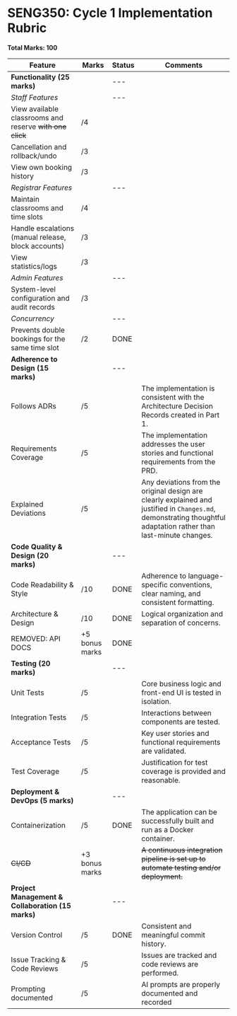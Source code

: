 # SENG350: Cycle 1 Implementation Rubric

**Total Marks: 100**

| Feature                                                  | Marks          | Status | Comments                                                                                                                                                          |
|----------------------------------------------------------|----------------|--------|-------------------------------------------------------------------------------------------------------------------------------------------------------------------|
| **Functionality (25 marks)**                             |                | ---    |                                                                                                                                                                   |
| *Staff Features*                                         |                | ---    |                                                                                                                                                                   |
| View available classrooms and reserve ~~with one click~~ | /4             |        |                                                                                                                                                                   |
| Cancellation and rollback/undo                           | /3             |        |                                                                                                                                                                   |
| View own booking history                                 | /3             |        |                                                                                                                                                                   |
| *Registrar Features*                                     |                | ---    |                                                                                                                                                                   |
| Maintain classrooms and time slots                       | /4             |        |                                                                                                                                                                   |
| Handle escalations (manual release, block accounts)      | /3             |        |                                                                                                                                                                   |
| View statistics/logs                                     | /3             |        |                                                                                                                                                                   |
| *Admin Features*                                         |                | ---    |                                                                                                                                                                   |
| System-level configuration and audit records             | /3             |        |                                                                                                                                                                   |
| *Concurrency*                                            |                | ---    |                                                                                                                                                                   |
| Prevents double bookings for the same time slot          | /2             | DONE   |                                                                                                                                                                   |
| **Adherence to Design (15 marks)**                       |                | ---    |                                                                                                                                                                   |
| Follows ADRs                                             | /5             |        | The implementation is consistent with the Architecture Decision Records created in Part 1.                                                                        |
| Requirements Coverage                                    | /5             |        | The implementation addresses the user stories and functional requirements from the PRD.                                                                           |
| Explained Deviations                                     | /5             |        | Any deviations from the original design are clearly explained and justified in `Changes.md`, demonstrating thoughtful adaptation rather than last-minute changes. |
| **Code Quality & Design (20 marks)**                     |                | ---    |                                                                                                                                                                   |
| Code Readability & Style                                 | /10            | DONE   | Adherence to language-specific conventions, clear naming, and consistent formatting.                                                                              |
| Architecture & Design                                    | /10            | DONE   | Logical organization and separation of concerns.                                                                                                                  |
| REMOVED: API DOCS                                        | +5 bonus marks | DONE   |                                                                                                                                                                   |
| **Testing (20 marks)**                                   |                | ---       |                                                                                                                                                                   |
| Unit Tests                                               | /5             |        | Core business logic and front-end UI is tested in isolation.                                                                                                                        |
| Integration Tests                                        | /5             |        | Interactions between components are tested.                                                                                                                       |
| Acceptance Tests                                         | /5             |        | Key user stories and functional requirements are validated.                                                                                                       |
| Test Coverage                                            | /5             |        | Justification for test coverage is provided and reasonable.                                                                                                       |
| **Deployment & DevOps (5 marks)**                        |                | ---    |                                                                                                                                                                   |
| Containerization                                         | /5             | DONE   | The application can be successfully built and run as a Docker container.                                                                                          |
| ~~CI/CD~~                                                | +3 bonus marks |        | ~~A continuous integration pipeline is set up to automate testing and/or deployment.~~                                                                            |
| **Project Management & Collaboration (15 marks)**        |                | ---    |                                                                                                                                                                   |
| Version Control                                          | /5             | DONE   | Consistent and meaningful commit history.                                                                                                                         |
| Issue Tracking & Code Reviews                            | /5             |        | Issues are tracked and code reviews are performed.                                                                                                                |
| Prompting documented                                     | /5             |        | AI prompts are properly documented and recorded                                                                                                                   |
